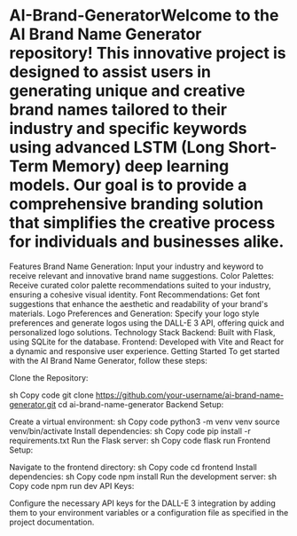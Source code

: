 # AI-Brand-GeneratorWelcome to the AI Brand Name Generator repository! This innovative project is designed to assist users in generating unique and creative brand names tailored to their industry and specific keywords using advanced LSTM (Long Short-Term Memory) deep learning models. Our goal is to provide a comprehensive branding solution that simplifies the creative process for individuals and businesses alike.

Features
Brand Name Generation: Input your industry and keyword to receive relevant and innovative brand name suggestions.
Color Palettes: Receive curated color palette recommendations suited to your industry, ensuring a cohesive visual identity.
Font Recommendations: Get font suggestions that enhance the aesthetic and readability of your brand's materials.
Logo Preferences and Generation: Specify your logo style preferences and generate logos using the DALL-E 3 API, offering quick and personalized logo solutions.
Technology Stack
Backend: Built with Flask, using SQLite for the database.
Frontend: Developed with Vite and React for a dynamic and responsive user experience.
Getting Started
To get started with the AI Brand Name Generator, follow these steps:

Clone the Repository:

sh
Copy code
git clone https://github.com/your-username/ai-brand-name-generator.git
cd ai-brand-name-generator
Backend Setup:

Create a virtual environment:
sh
Copy code
python3 -m venv venv
source venv/bin/activate
Install dependencies:
sh
Copy code
pip install -r requirements.txt
Run the Flask server:
sh
Copy code
flask run
Frontend Setup:

Navigate to the frontend directory:
sh
Copy code
cd frontend
Install dependencies:
sh
Copy code
npm install
Run the development server:
sh
Copy code
npm run dev
API Keys:

Configure the necessary API keys for the DALL-E 3 integration by adding them to your environment variables or a configuration file as specified in the project documentation.
